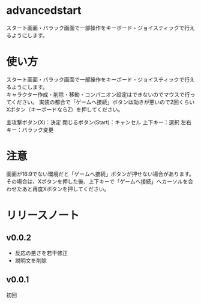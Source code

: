 # advancedstart
スタート画面・バラック画面で一部操作をキーボード・ジョイスティックで行えるようにします。
# 使い方
スタート画面・バラック画面で一部操作をキーボード・ジョイスティックで行えるようにします。  
キャラクター作成・削除・移動・コンパニオン設定はできないのでマウスで行ってください。
実装の都合で「ゲームへ接続」ボタンは効きが悪いので2回くらいXボタン（キーボードならZ）を押してください。
  
主攻撃ボタン(X)：決定
閉じるボタン(Start)：キャンセル
上下キー：選択
左右キー：バラック変更
# 注意
画面が16:9でない環境だと「ゲームへ接続」ボタンが押せない場合があります。  
その場合は、Xボタンを押した後、上下キーで「ゲームへ接続」へカーソルを合わせたあと再度Xボタンを押してください。
# リリースノート
## v0.0.2
* 反応の悪さを若干修正
* 説明文を削除
## v0.0.1
初回
